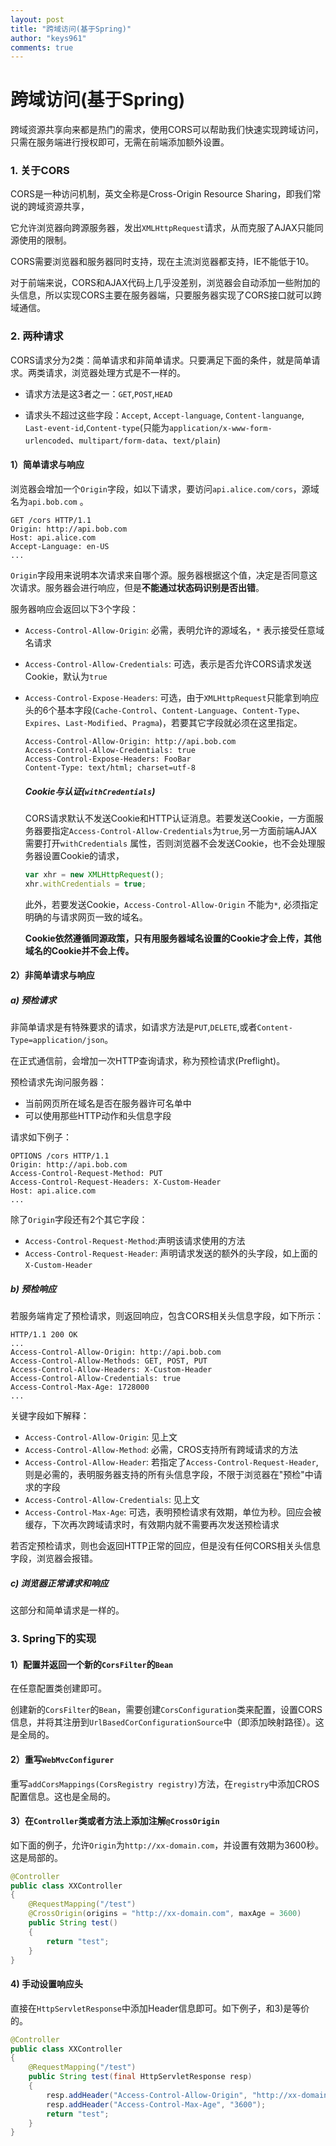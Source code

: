 ```yaml
---
layout: post
title: "跨域访问(基于Spring)"
author: "keys961"
comments: true
---
```


# 跨域访问(基于Spring)

跨域资源共享向来都是热门的需求，使用CORS可以帮助我们快速实现跨域访问，只需在服务端进行授权即可，无需在前端添加额外设置。

### 1. 关于CORS

CORS是一种访问机制，英文全称是Cross-Origin Resource Sharing，即我们常说的跨域资源共享，

它允许浏览器向跨源服务器，发出`XMLHttpRequest`请求，从而克服了AJAX只能同源使用的限制。

CORS需要浏览器和服务器同时支持，现在主流浏览器都支持，IE不能低于10。

对于前端来说，CORS和AJAX代码上几乎没差别，浏览器会自动添加一些附加的头信息，所以实现CORS主要在服务器端，只要服务器实现了CORS接口就可以跨域通信。

### 2. 两种请求

CORS请求分为2类：简单请求和非简单请求。只要满足下面的条件，就是简单请求。两类请求，浏览器处理方式是不一样的。

- 请求方法是这3者之一：`GET`,`POST`,`HEAD`

- 请求头不超过这些字段：`Accept`, `Accept-language`, `Content-languange`, `Last-event-id`,`Content-type`(只能为`application/x-www-form-urlencoded`、`multipart/form-data`、`text/plain`)


#### 1）简单请求与响应

  浏览器会增加一个`Origin`字段，如以下请求，要访问`api.alice.com/cors`，源域名为`api.bob.com` 。

  ```http
  GET /cors HTTP/1.1
  Origin: http://api.bob.com
  Host: api.alice.com
  Accept-Language: en-US
  ...
  ```

  `Origin`字段用来说明本次请求来自哪个源。服务器根据这个值，决定是否同意这次请求。服务器会进行响应，但是**不能通过状态码识别是否出错**。

  服务器响应会返回以下3个字段：

  - `Access-Control-Allow-Origin`: 必需，表明允许的源域名，`*` 表示接受任意域名请求

  - `Access-Control-Allow-Credentials`: 可选，表示是否允许CORS请求发送Cookie，默认为`true`

  - `Access-Control-Expose-Headers`: 可选，由于`XMLHttpRequest`只能拿到响应头的6个基本字段(`Cache-Control`、`Content-Language`、`Content-Type`、`Expires`、`Last-Modified`、`Pragma`)，若要其它字段就必须在这里指定。

    ```http
    Access-Control-Allow-Origin: http://api.bob.com
    Access-Control-Allow-Credentials: true
    Access-Control-Expose-Headers: FooBar
    Content-Type: text/html; charset=utf-8
    ```

    ##### Cookie与认证(`withCredentials`)

    CORS请求默认不发送Cookie和HTTP认证消息。若要发送Cookie，一方面服务器要指定`Access-Control-Allow-Credentials`为`true`,另一方面前端AJAX需要打开`withCredentials` 属性，否则浏览器不会发送Cookie，也不会处理服务器设置Cookie的请求，

    ```javascript
    var xhr = new XMLHttpRequest();
    xhr.withCredentials = true;
    ```

    此外，若要发送Cookie，`Access-Control-Allow-Origin` 不能为`*`, 必须指定明确的与请求网页一致的域名。

    **Cookie依然遵循同源政策，只有用服务器域名设置的Cookie才会上传，其他域名的Cookie并不会上传。**

#### 2）非简单请求与响应

##### a) 预检请求

非简单请求是有特殊要求的请求，如请求方法是`PUT`,`DELETE`,或者`Content-Type=application/json`。

在正式通信前，会增加一次HTTP查询请求，称为预检请求(Preflight)。

预检请求先询问服务器：

- 当前网页所在域名是否在服务器许可名单中
- 可以使用那些HTTP动作和头信息字段

请求如下例子：

```http
OPTIONS /cors HTTP/1.1
Origin: http://api.bob.com
Access-Control-Request-Method: PUT
Access-Control-Request-Headers: X-Custom-Header
Host: api.alice.com
...
```

除了`Origin`字段还有2个其它字段：

- `Access-Control-Request-Method`:声明该请求使用的方法
- `Access-Control-Request-Header`: 声明请求发送的额外的头字段，如上面的`X-Custom-Header`

##### b) 预检响应

若服务端肯定了预检请求，则返回响应，包含CORS相关头信息字段，如下所示：

```http
HTTP/1.1 200 OK
...
Access-Control-Allow-Origin: http://api.bob.com
Access-Control-Allow-Methods: GET, POST, PUT
Access-Control-Allow-Headers: X-Custom-Header
Access-Control-Allow-Credentials: true
Access-Control-Max-Age: 1728000
...
```

关键字段如下解释：

- `Access-Control-Allow-Origin`: 见上文
- `Access-Control-Allow-Method`: 必需，CROS支持所有跨域请求的方法
- `Access-Control-Allow-Header`: 若指定了`Access-Control-Request-Header`,则是必需的，表明服务器支持的所有头信息字段，不限于浏览器在"预检"中请求的字段
- `Access-Control-Allow-Credentials`: 见上文
- `Access-Control-Max-Age`: 可选，表明预检请求有效期，单位为秒。回应会被缓存，下次再次跨域请求时，有效期内就不需要再次发送预检请求

若否定预检请求，则也会返回HTTP正常的回应，但是没有任何CORS相关头信息字段，浏览器会报错。

##### c) 浏览器正常请求和响应

这部分和简单请求是一样的。

### 3. Spring下的实现

#### 1）配置并返回一个新的`CorsFilter`的`Bean`

在任意配置类创建即可。

创建新的`CorsFilter`的`Bean`，需要创建`CorsConfiguration`类来配置，设置CORS信息，并将其注册到`UrlBasedCorConfigurationSource`中（即添加映射路径）。这是全局的。

#### 2）重写`WebMvcConfigurer`

重写`addCorsMappings(CorsRegistry registry)`方法，在`registry`中添加CROS配置信息。这也是全局的。

#### 3）在`Controller`类或者方法上添加注解`@CrossOrigin`

如下面的例子，允许`Origin`为`http://xx-domain.com`，并设置有效期为3600秒。这是局部的。

```java
@Controller
public class XXController
{
  	@RequestMapping("/test")
  	@CrossOrigin(origins = "http://xx-domain.com", maxAge = 3600)
  	public String test()
    {
      	return "test";
    }
}
```

#### 4) 手动设置响应头

直接在`HttpServletResponse`中添加Header信息即可。如下例子，和3)是等价的。

```java
@Controller
public class XXController
{
  	@RequestMapping("/test")
  	public String test(final HttpServletResponse resp)
    {
      	resp.addHeader("Access-Control-Allow-Origin", "http://xx-domain.com");
      	resp.addHeader("Access-Control-Max-Age", "3600");
      	return "test";
    }
}
```


